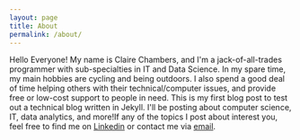 ```yaml
---
layout: page
title: About
permalink: /about/
---
```



Hello Everyone! My name is Claire Chambers, and I'm a jack-of-all-trades programmer with sub-specialties in IT and Data Science. In my spare time, my main hobbies are cycling and being outdoors. I also spend a good deal of time helping others with their technical/computer issues, and provide free or low-cost support to people in need. This is my first blog post to test out a technical blog written in Jekyll. I'll be posting about computer science, IT, data analytics, and more!If any of the topics I post about interest you, feel free to find me on  [Linkedin][linkedin] or contact me via [email][work].

[linkedin]: https://www.linkedin.com/in/claire-chambers-65002b115/
[work]: mailto:work@inquries1995.mailer.me
